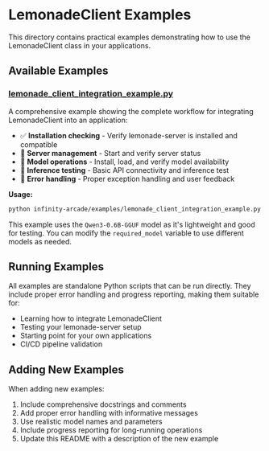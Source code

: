 # LemonadeClient Examples

This directory contains practical examples demonstrating how to use the LemonadeClient class in your applications.

## Available Examples

### [lemonade_client_integration_example.py](lemonade_client_integration_example.py)

A comprehensive example showing the complete workflow for integrating LemonadeClient into an application:

- ✅ **Installation checking** - Verify lemonade-server is installed and compatible
- 🚀 **Server management** - Start and verify server status
- 🤖 **Model operations** - Install, load, and verify model availability
- 🧪 **Inference testing** - Basic API connectivity and inference test
- 📝 **Error handling** - Proper exception handling and user feedback

**Usage:**
```bash
python infinity-arcade/examples/lemonade_client_integration_example.py
```

This example uses the `Qwen3-0.6B-GGUF` model as it's lightweight and good for testing. You can modify the `required_model` variable to use different models as needed.

## Running Examples

All examples are standalone Python scripts that can be run directly. They include proper error handling and progress reporting, making them suitable for:

- Learning how to integrate LemonadeClient
- Testing your lemonade-server setup
- Starting point for your own applications
- CI/CD pipeline validation

## Adding New Examples

When adding new examples:

1. Include comprehensive docstrings and comments
2. Add proper error handling with informative messages
3. Use realistic model names and parameters
4. Include progress reporting for long-running operations
5. Update this README with a description of the new example
